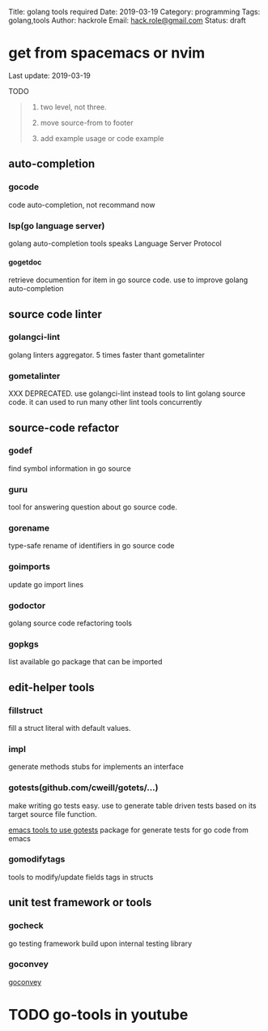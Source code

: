 Title: golang tools required
Date: 2019-03-19
Category: programming
Tags: golang,tools
Author: hackrole
Email: hack.role@gmail.com
Status: draft

# get from spacemacs or nvim

Last update: 2019-03-19

TODO

> 1) two level, not three.
>
> 2) move source-from to footer
>
> 3) add example usage or code example

## auto-completion

### gocode

code auto-completion, not recommand now

### lsp(go language server)

golang auto-completion tools speaks Language Server Protocol


#### gogetdoc

retrieve documention for item in go source code.
use to improve golang auto-completion


## source code linter

### golangci-lint

golang linters aggregator. 5 times faster thant gometalinter

### gometalinter

XXX DEPRECATED. use golangci-lint instead
tools to lint golang source code.
it can used to run many other lint tools concurrently

## source-code refactor

### godef

find symbol information in go source

### guru

tool for answering question about go source code.

### gorename

type-safe rename of identifiers in go source code

### goimports

update go import lines

### godoctor

golang source code refactoring tools

### gopkgs

list available go package that can be imported

## edit-helper tools

### fillstruct

fill a struct literal with default values.

### impl

generate methods stubs for implements an interface

### gotests(github.com/cweill/gotets/...)

make writing go tests easy. use to generate table driven tests based on its target source file
function.

[emacs tools to use gotests](https://github.com/s-kostyaev/go-gen-test)
package for generate tests for go code from emacs

### gomodifytags

tools to modify/update fields tags in structs

## unit test framework or tools

### gocheck

go testing framework build upon internal testing library

### goconvey
[goconvey](https://github.com/s-kostyaev/go-gen-test)


# TODO go-tools in youtube

